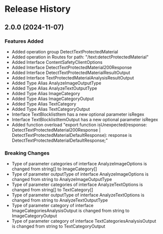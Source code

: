 # Release History
    
## 2.0.0 (2024-11-07)
    
### Features Added

  - Added operation group DetectTextProtectedMaterial
  - Added operation in Routes for path: "/text:detectProtectedMaterial"
  - Added Interface ContentSafetyClientOptions
  - Added Interface DetectTextProtectedMaterial200Response
  - Added Interface DetectTextProtectedMaterialResultOutput
  - Added Interface TextProtectedMaterialAnalysisResultOutput
  - Added Type Alias AnalyzeImageOutputType
  - Added Type Alias AnalyzeTextOutputType
  - Added Type Alias ImageCategory
  - Added Type Alias ImageCategoryOutput
  - Added Type Alias TextCategory
  - Added Type Alias TextCategoryOutput
  - Interface TextBlocklistItem has a new optional parameter isRegex
  - Interface TextBlocklistItemOutput has a new optional parameter isRegex
  - Added function overload "export function isUnexpected(response: DetectTextProtectedMaterial200Response | DetectTextProtectedMaterialDefaultResponse): response is DetectTextProtectedMaterialDefaultResponse;"

### Breaking Changes

  - Type of parameter categories of interface AnalyzeImageOptions is changed from string[] to ImageCategory[]
  - Type of parameter outputType of interface AnalyzeImageOptions is changed from string to AnalyzeImageOutputType
  - Type of parameter categories of interface AnalyzeTextOptions is changed from string[] to TextCategory[]
  - Type of parameter outputType of interface AnalyzeTextOptions is changed from string to AnalyzeTextOutputType
  - Type of parameter category of interface ImageCategoriesAnalysisOutput is changed from string to ImageCategoryOutput
  - Type of parameter category of interface TextCategoriesAnalysisOutput is changed from string to TextCategoryOutput
    
